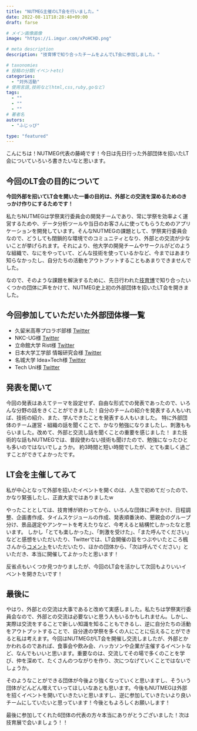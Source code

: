 ```yaml
---
title: "NUTMEG主催のLT会を行いました。"
date: 2022-08-11T18:28:48+09:00
draft: farse

# メイン画像画像
image: "https://i.imgur.com/xPoHCHD.png"

# meta description
description: "技育博で知り合ったチームをよんでLT会に参加しました。"

# taxonomies
# 投稿の分類(イベントetc)
categories:
  - "対外活動"
# 使用言語,技術など(html,css,ruby,goなど)
tags:
  - ""
  - ""
  - ""
# 著者名
autors:
  - "ふじっぴ"

type: "featured"
---
```

こんにちは！NUTMEG代表の藤崎です！今日は先日行った外部団体を招いたLT会についていろいろ書きたいなと思います。

## 今回のLT会の目的について
**今回外部を招いてLT会を開いた一番の目的は、外部との交流を深めるためのきっかけ作りにするためです！**

私たちNUTMEGは学祭実行委員会の開発チームであり、常に学祭を効率よく運営するためや、データ分析ツールや当日のお客さんに使ってもらうためのアプリケーションを開発しています。そんなNUTMEGの課題として、学祭実行委員会なので、どうしても閉鎖的な環境でのコミュニティとなり、外部との交流が少ないことが挙げられます。それにより、他大学の開発チームやサークルがどのような組織で、なにをやっていて、どんな技術を使っているかなど、今まではあまり知らなかったし、自分たちの活動をアウトプットすることもあまりできませんでした。

なので、そのような課題を解決するために、先日行われた[技育博](https://talent.supporterz.jp/geekhaku/2022/)で知り合ったいくつかの団体に声をかけて、NUTMEG史上初の外部団体を招いたLT会を開きました。

## 今回参加していただいた外部団体様一覧
- 久留米高専プロラボ部様 [Twitter](https://twitter.com/prolabknct)
- NKC-UG様 [Twitter](https://twitter.com/noll6451)
- 立命館大学 Rist様 [Twitter](https://twitter.com/ryusei_ishika)
- 日本大学工学部 情報研究会様 [Twitter](https://twitter.com/sigumataityouda)
- 名城大学 Idea×Tech様 [Twitter](https://twitter.com/Beehibiki)
- Tech Uni様 [Twitter](https://twitter.com/TechUni1026)

## 発表を聞いて
今回の発表はあえてテーマを設定せず、自由な形式での発表であったので、いろんな分野の話をきくことができました！自分のチームの紹介を発表する人もいれば、技術の紹介、また、学んできたことを発表する人もいました。
特に外部団体のチーム運営・組織の話を聞くことで、かなり勉強になりましたし、刺激ももらいました。改めて、外部と交流し話を聞くことの重要を感じました！
また技術的な話もNUTMEGでは、普段使わない技術も聞けたので、勉強になったひとも多いのではないでしょうか。
約3時間と短い時間でしたが、とても楽しく過ごすことができてよかったです。

## LT会を主催してみて
私が中心となって外部を招いたイベントを開くのは、人生で初めてだったので、かなり緊張したし、正直大変ではありましたw

やったこととしては、技育博が終わってから、いろんな団体に声をかけ、日程調整、企画書作成、タイムスケジュールの作成、発表順番決め、懇親会のグループ分け、景品選定やアンケートを考えたりなど、今考えると結構忙しかったなと思います。
しかし「とても楽しかった」、「刺激を受けた」、「また呼んでください」などと感想をいただいたり、Twitterでは、LT会開催の旨をつぶやいたところ楓さんから[コメント](https://twitter.com/kaepon1219/status/1555754499469619200?s=20&t=QtEGa4EXoahpsCcgAZ3DIQ)をいただいたり、ほかの団体から、「次は呼んでください」といただき、本当に開催してよかったと思います！

反省点もいくつか見つかりましたが、今回のLT会を活かして次回もよりいいイベントを開きたいです！

## 最後に
やはり、外部との交流は大事であると改めて実感しました。私たちは学祭実行委員会なので、外部との交流は必要ないと思う人もいるかもしれません。しかし、実際は交流をすることで新しい知識を知ることもできるし、逆に自分たちの活動をアウトプットすることで、自分達の学祭を多くの人にことに伝えることができると私は考えます。今回はNUTMEGがLT会を開催し交流しましたが、外部とかかわれるのであれば、食事会や飲み会、ハッカソンや企業が主催するイベントなど、なんでもいいと思います。重要なのは、交流してその場で多くのことを学び、仲を深めて、たくさんのつながりを作り、次につなげていくことではないでしょうか。

そのようなことができる団体が今後より強くなっていくと思いますし、そういう団体がどんどん増えていってほしいなあとも思います。今後もNUTMEGは外部を招くイベントを開いていきたいと思いますし、逆に参加していきたいより良いチームにしていたいと思っています！今後ともよろしくお願いします！

最後に参加してくれた6団体の代表の方々本当にありがとうございました！次は技育展で会いましょう！！
